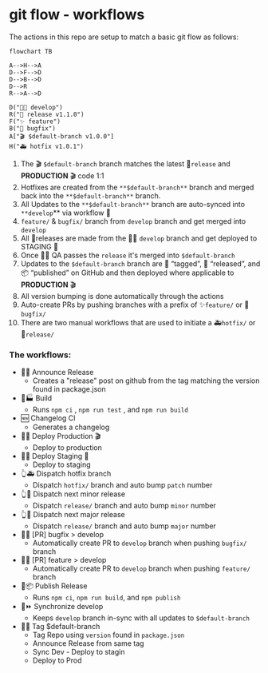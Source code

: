 # git flow - workflows
The actions in this repo are setup to match a basic git flow as follows:
```mermaid
flowchart TB

A-->H-->A
D-->F-->D
D-->B-->D
D-->R
R-->A-->D

D("🧑‍💻 develop")
R("🔖 release v1.1.0")
F("✨ feature")
B("🐛 bugfix")
A["🎬 $default-branch v1.0.0"]
H("🚑 hotfix v1.0.1")
```
1. The 🎬 `$default-branch` branch matches the latest 🔖`release` and **PRODUCTION** 🎬 code 1:1
2. Hotfixes are created from the `**$default-branch**` branch and merged back into the `**$default-branch**` branch.
3. All Updates to the `**$default-branch**` branch are auto-synced into `**develop`** via workflow 🤖
4. `feature/` & `bugfix/` branch from `develop` branch and get merged into `develop`
5. All 🔖releases are made from the 🧑‍💻 `develop` branch and get deployed to STAGING 🧪
6. Once 🧑‍🔧 QA passes the `release` it's merged into `$default-branch`
7. Updates to the `$default-branch` branch are 🔖 “tagged”, 📣 “released”, and 📦 “published” on GitHub and then deployed where applicable to **PRODUCTION** 🎬
8. All version bumping is done automatically through the actions
9. Auto-create PRs by pushing branches with a prefix of ✨`feature/` or 🐛 `bugfix/`
10. There are two manual workflows that are used to initiate a 🚑`hotfix/` or 🔖`release/`

### The workflows:
- 🤖📣 Announce Release
	- Creates a "release" post on github from the tag matching the version found in package.json 
- 🤖🏭 Build
	- Runs `npm ci` , `npm run test` , and `npm run build`
- 🆕 Changelog CI
	- Generates a changelog
- 🤖🚀 Deploy Production 🎬
	- Deploy to production
- 🤖🚀 Deploy Staging 🧪
	- Deploy to staging
- 👆🚑 Dispatch hotfix branch
	- Dispatch `hotfix/` branch and auto bump `patch` number
- 👆🔖 Dispatch next minor release
	- Dispatch `release/` branch and auto bump `minor` number
- 👆🔖 Dispatch next major release
	- Dispatch `release/` branch and auto bump `major` number
- 🤖🐛 [PR] bugfix > develop
	- Automatically create PR to `develop` branch when pushing `bugfix/` branch
- 🤖✨ [PR] feature > develop
	- Automatically create PR to `develop` branch when pushing `feature/` branch
- 🤖📦 Publish Release
	- Runs `npm ci`, `npm run build`, and `npm publish`
- 🤖⏩ Synchronize develop
	- Keeps `develop` branch in-sync with all updates to `$default-branch`
- 🤖🔖 Tag $default-branch
	- Tag Repo using `version` found in `package.json`
	- Announce Release from same tag
	- Sync Dev - Deploy to stagin
	- Deploy to Prod

